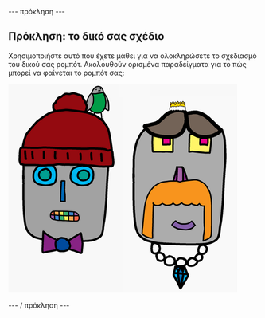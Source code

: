 \--- πρόκληση \---

## Πρόκληση: το δικό σας σχέδιο

Χρησιμοποιήστε αυτό που έχετε μάθει για να ολοκληρώσετε το σχεδιασμό του δικού σας ρομπότ. Ακολουθούν ορισμένα παραδείγματα για το πώς μπορεί να φαίνεται το ρομπότ σας:

![screenshot](images/robot-examples.png)

\--- / πρόκληση \---